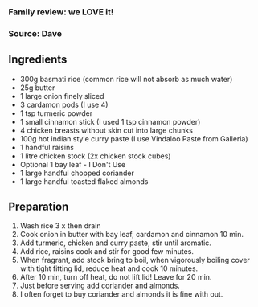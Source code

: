### Family review: we LOVE it!

### Source: Dave

## Ingredients
* 300g basmati rice (common rice will not absorb as much water)
* 25g butter
* 1 large onion finely sliced
* 3 cardamon pods (I use 4)
* 1 tsp turmeric powder
* 1 small cinnamon stick (I used 1 tsp cinnamon powder)
* 4 chicken breasts without skin cut into large chunks
* 100g hot indian style curry paste (I use Vindaloo Paste from Galleria)
* 1 handful raisins
* 1 litre chicken stock (2x chicken stock cubes)
* Optional 1 bay leaf - I Don't Use
* 1 large handful chopped coriander
* 1 large handful toasted flaked almonds

## Preparation
1. Wash rice 3 x then drain
2. Cook onion in butter with bay leaf, cardamon and cinnamon 10 min.
3. Add turmeric, chicken and curry paste, stir until aromatic.
4. Add rice, raisins cook and stir for good few minutes.
5. When fragrant, add stock bring to boil, when vigorously boiling cover with tight fitting lid, reduce heat and cook 10 minutes.
6. After 10 min, turn off heat, do not lift lid! Leave for 20 min.
7. Just before serving add coriander and almonds.
8. I often forget to buy coriander and almonds it is fine with out. 
